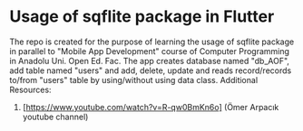 # Usage of sqflite package in Flutter
The repo is created for the purpose of learning the usage of sqflite package in parallel to "Mobile App Development" course of Computer Programming in Anadolu Uni. Open Ed. Fac. 
The app creates database named "db_AOF", add table named "users" and add, delete, update and reads record/records to/from "users" table by using/without using data class. 
Additional Resources:
1. [https://www.youtube.com/watch?v=R-qw0BmKn6o] (Ömer Arpacık youtube channel)
   
